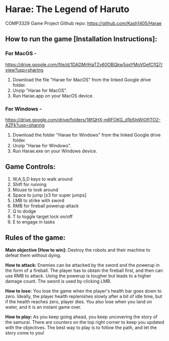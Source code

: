 # Harae:  The Legend of Haruto
COMP3329 Game Project
Github repo: https://github.com/Kash1405/Harae


## How to run the game [Installation Instructions]:

### For MacOS - 
  https://drive.google.com/file/d/1DADMrlHaTZy60OBQkw5qsYMoVGefCfQ7/view?usp=sharing
  1. Download the file "Harae for MacOS" from the linked Google drive folder.
  2. Unzip "Harae for MacOS".
  3. Run Harae.app on your MacOS device.
  
### For Windows - 
  https://drive.google.com/drive/folders/18fQHX-mRFOKG_d1b5lnWjOfITO2-AZFk?usp=sharing
  1. Download the folder "Harae for Windows" from the linked Google drive folder.
  2. Unzip "Harae for Windows".
  3. Run Harae.exe on your Windows device.


## Game Controls:
  1. W,A,S,D keys to walk around
  2. Shift for running
  3. Mouse to look around
  4. Space to jump [x3 for super jumps]
  5. LMB to strike with sword
  6. RMB for fireball powerup attack
  7. Q to dodge
  8. T to toggle target lock on/off
  9. E to engage in tasks


## Rules of the game:
  
  **Main objective [How to win]:** Destroy the robots and their machine to defeat them without dying.
  
  **How to attack:** Enemies can be attacked by the sword and the powerup in the form of a fireball. The player has to obtain the fireball first, and then can use RMB to attack. Using the powerup is tougher but leads to a higher damage count. The sword is used by clicking LMB.
  
  **How to lose:** You lose the game when the player's health bar goes down to zero. Ideally, the player health replenishes slowly after a bit of idle time, but if the health reaches zero, player dies. You also lose when you land on water, and it is an instant game over.
  
  **How to play:** As you keep going ahead, you keep uncovering the story of the samurai. There are counters on the top right corner to keep you updated with the objectives. The best way to play is to follow the path, and let the story come to you! 
  
